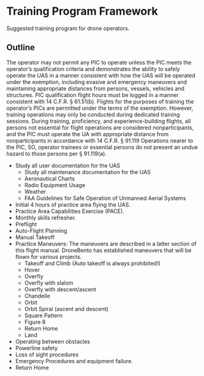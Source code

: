 # Training Program Framework
Suggested training program for drone operators.

## Outline
The operator may not permit any PIC to operate unless the PIC meets the operator’s qualification criteria and demonstrates the ability to safely operate the UAS in a manner consistent with how the UAS will be operated under the exemption, including evasive and emergency maneuvers and maintaining appropriate distances from persons, vessels, vehicles and structures. PIC qualification flight hours must be logged in a manner consistent with 14 C.F.R. § 61.51(b). Flights for the purposes of training the operator’s PICs are permitted under the terms of the exemption. However, training operations may only be conducted during dedicated training sessions. During training, proficiency, and experience-building flights, all persons not essential for flight operations are considered nonparticipants, and the PIC must operate the UA with appropriate distance from nonparticipants in accordance with 14 C.F.R. § 91.119
Operations nearer to the PIC, SO, operator trainees or essential persons do not present an undue hazard to those persons per § 91.119(a).

* Study all user documentation for the UAS
  * Study all maintenance documentation for the UAS
  * Aeronautical Charts
  * Radio Equipment Usage
  * Weather
  * FAA Guidelines for Safe Operation of Unmanned Aerial Systems
* Initial 4 hours of practice area flying the UAS.
* Practice Area Capabilities Exercise (PACE).
*  Monthly skills refresher.
  * Preflight
  * Auto-Flight Planning
  * Manual Takeoff
* Practice Maneuvers: The maneuvers are described in a latter section of this flight manual. DroneBento has established maneuvers that will be flown for various projects.
  * Takeoff and Climb (Auto takeoff is always prohibited!)
  * Hover
  * Overfly
  * Overfly with slalom
  * Overfly with descent/ascent
  * Chandelle
  * Orbit
  * Orbit Spiral (ascent and descent)
  * Square Pattern
  * Figure 8
  * Return Home
  * Land
* Operating between obstacles
* Powerline safety
* Loss of sight procedures
* Emergency Procedures and equipment failure.
* Return Home

